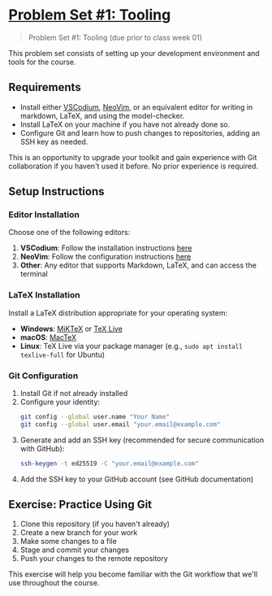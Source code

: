# [Problem Set #1: Tooling](https://github.com/benbrastmckie/ModalHistory?tab=readme-ov-file#problem-sets)

> Problem Set #1: Tooling (due prior to class week 01)

This problem set consists of setting up your development environment and tools for the course.

## Requirements

- Install either [VSCodium](https://github.com/benbrastmckie/VSCodium), [NeoVim](https://github.com/benbrastmckie/.config), or an equivalent editor for writing in markdown, LaTeX, and using the model-checker.
- Install LaTeX on your machine if you have not already done so.
- Configure Git and learn how to push changes to repositories, adding an SSH key as needed.

This is an opportunity to upgrade your toolkit and gain experience with Git collaboration if you haven't used it before. No prior experience is required.

## Setup Instructions

### Editor Installation

Choose one of the following editors:

1. **VSCodium**: Follow the installation instructions [here](https://github.com/benbrastmckie/VSCodium)
2. **NeoVim**: Follow the configuration instructions [here](https://github.com/benbrastmckie/.config)
3. **Other**: Any editor that supports Markdown, LaTeX, and can access the terminal

### LaTeX Installation

Install a LaTeX distribution appropriate for your operating system:

- **Windows**: [MiKTeX](https://miktex.org/download) or [TeX Live](https://tug.org/texlive/windows.html)
- **macOS**: [MacTeX](https://tug.org/mactex/mactex-download.html)
- **Linux**: TeX Live via your package manager (e.g., `sudo apt install texlive-full` for Ubuntu)

### Git Configuration

1. Install Git if not already installed
2. Configure your identity:
   ```bash
   git config --global user.name "Your Name"
   git config --global user.email "your.email@example.com"
   ```
3. Generate and add an SSH key (recommended for secure communication with GitHub):
   ```bash
   ssh-keygen -t ed25519 -C "your.email@example.com"
   ```
4. Add the SSH key to your GitHub account (see GitHub documentation)

## Exercise: Practice Using Git

1. Clone this repository (if you haven't already)
2. Create a new branch for your work
3. Make some changes to a file
4. Stage and commit your changes
5. Push your changes to the remote repository

This exercise will help you become familiar with the Git workflow that we'll use throughout the course.